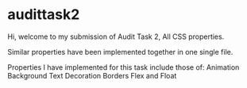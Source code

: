 # audittask2
Hi, welcome to my submission of Audit Task 2, All CSS properties.

Similar properties have been implemented together in one single file.

Properties I have implemented for this task include those of:
Animation
Background 
Text Decoration
Borders
Flex and Float
